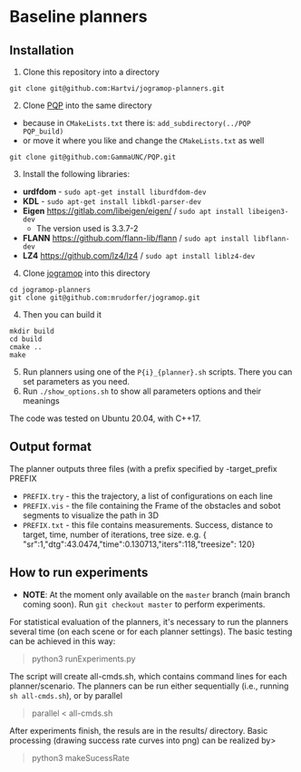 # Baseline planners

## Installation

1. Clone this repository into a directory
```
git clone git@github.com:Hartvi/jogramop-planners.git
```
2. Clone [PQP](https://github.com/GammaUNC/PQP) into the same directory
  - because in `CMakeLists.txt` there is: `add_subdirectory(../PQP PQP_build)` 
  - or move it where you like and change the `CMakeLists.txt` as well
```
git clone git@github.com:GammaUNC/PQP.git
```
3. Install the following libraries:
- **urdfdom** - `sudo apt-get install liburdfdom-dev`
- **KDL** - `sudo apt-get install libkdl-parser-dev`
- **Eigen** https://gitlab.com/libeigen/eigen/ / `sudo apt install libeigen3-dev`
  - The version used is 3.3.7-2
- **FLANN** https://github.com/flann-lib/flann / `sudo apt install libflann-dev`
- **LZ4** https://github.com/lz4/lz4 / `sudo apt install liblz4-dev`
4. Clone [jogramop](https://github.com/mrudorfer/jogramop) into this directory
```
cd jogramop-planners
git clone git@github.com:mrudorfer/jogramop.git
```
4. Then you can build it
```
mkdir build
cd build
cmake ..
make
```
5. Run planners using one of the `P{i}_{planner}.sh` scripts. There you can set parameters as you need.
6. Run `./show_options.sh` to show all parameters options and their meanings

The code was tested on Ubuntu 20.04, with C++17.

## Output format
The planner outputs three files (with a prefix specified by -target_prefix PREFIX
- `PREFIX.try` - this the trajectory, a list of configurations on each line
- `PREFIX.vis` - the file containing the Frame of the obstacles and sobot segments to visualize the path in 3D
- `PREFIX.txt` - this file contains measurements. Success, distance to target, time, number of iterations, tree size. e.g. { "sr":1,"dtg":43.0474,"time":0.130713,"iters":118,"treesize": 120}

## How to run experiments
- **NOTE**: At the moment only available on the `master` branch (main branch coming soon). Run `git checkout master` to perform experiments.

For statistical evaluation of the planners, it's necessary to run the planners several time (on each scene or for each planner settings).
The basic testing can be achieved in this way:

> python3 runExperiments.py  

The script will create all-cmds.sh, which contains command lines for each planner/scenario. 
The planners can be run either sequentially (i.e., running `sh all-cmds.sh`), or by parallel

> parallel < all-cmds.sh

After experiments finish, the resuls are in the results/ directory.
Basic processing (drawing success rate curves into png) can be realized by>

> python3 makeSucessRate



